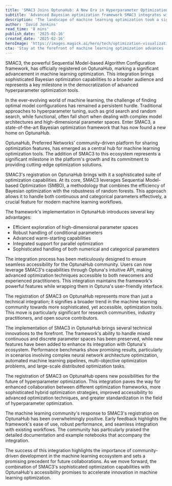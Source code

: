 ```yaml
---
title: 'SMAC3 Joins OptunaHub: A New Era in Hyperparameter Optimization'
subtitle: 'Advanced Bayesian optimization framework SMAC3 integrates with OptunaHub platform'
description: 'The landscape of machine learning optimization took a significant stride forward as SMAC3, the powerful Sequential Model-based Algorithm Configuration framework, officially registered on OptunaHub. This integration marks a pivotal moment in the democratization of advanced hyperparameter optimization tools, bringing sophisticated Bayesian optimization capabilities to a broader audience of machine learning practitioners and researchers.'
author: 'David Jenkins'
read_time: '8 mins'
publish_date: '2025-02-16'
created_date: '2025-02-16'
heroImage: 'https://images.magick.ai/hero/tech/optimization-visualization.jpg'
cta: 'Stay at the forefront of machine learning optimization advances - follow us on LinkedIn for regular updates on groundbreaking integrations like SMAC3 and OptunaHub!'
---
```


SMAC3, the powerful Sequential Model-based Algorithm Configuration framework, has officially registered on OptunaHub, marking a significant advancement in machine learning optimization. This integration brings sophisticated Bayesian optimization capabilities to a broader audience and represents a key milestone in the democratization of advanced hyperparameter optimization tools.

In the ever-evolving world of machine learning, the challenge of finding optimal model configurations has remained a persistent hurdle. Traditional approaches to hyperparameter tuning, such as grid search and random search, while functional, often fall short when dealing with complex model architectures and high-dimensional parameter spaces. Enter SMAC3, a state-of-the-art Bayesian optimization framework that has now found a new home on OptunaHub.

OptunaHub, Preferred Networks' community-driven platform for sharing optimization features, has emerged as a central hub for machine learning optimization tools. The addition of SMAC3 to this ecosystem represents a significant milestone in the platform's growth and its commitment to providing cutting-edge optimization solutions.

SMAC3's registration on OptunaHub brings with it a sophisticated suite of optimization capabilities. At its core, SMAC3 leverages Sequential Model-based Optimization (SMBO), a methodology that combines the efficiency of Bayesian optimization with the robustness of random forests. This approach allows it to handle both continuous and categorical parameters effectively, a crucial feature for modern machine learning workflows.

The framework's implementation in OptunaHub introduces several key advantages:

- Efficient exploration of high-dimensional parameter spaces
- Robust handling of conditional parameters
- Advanced warm-starting capabilities
- Integrated support for parallel optimization
- Sophisticated handling of both numerical and categorical parameters

The integration process has been meticulously designed to ensure seamless accessibility for the OptunaHub community. Users can now leverage SMAC3's capabilities through Optuna's intuitive API, making advanced optimization techniques accessible to both newcomers and experienced practitioners. This integration maintains the framework's powerful features while wrapping them in Optuna's user-friendly interface.

The registration of SMAC3 on OptunaHub represents more than just a technical integration; it signifies a broader trend in the machine learning community towards more sophisticated, yet accessible, optimization tools. This move is particularly significant for research communities, industry practitioners, and open source contributors.

The implementation of SMAC3 in OptunaHub brings several technical innovations to the forefront. The framework's ability to handle mixed continuous and discrete parameter spaces has been preserved, while new features have been added to enhance its integration with Optuna's ecosystem. Performance benchmarks show promising results, particularly in scenarios involving complex neural network architecture optimization, automated machine learning pipelines, multi-objective optimization problems, and large-scale distributed optimization tasks.

The registration of SMAC3 on OptunaHub opens new possibilities for the future of hyperparameter optimization. This integration paves the way for enhanced collaboration between different optimization frameworks, more sophisticated hybrid optimization strategies, improved accessibility to advanced optimization techniques, and greater standardization in the field of hyperparameter optimization.

The machine learning community's response to SMAC3's registration on OptunaHub has been overwhelmingly positive. Early feedback highlights the framework's ease of use, robust performance, and seamless integration with existing workflows. The community has particularly praised the detailed documentation and example notebooks that accompany the integration.

The success of this integration highlights the importance of community-driven development in the machine learning ecosystem and sets a promising precedent for future collaborations. As we move forward, the combination of SMAC3's sophisticated optimization capabilities with OptunaHub's accessibility promises to accelerate innovation in machine learning optimization.